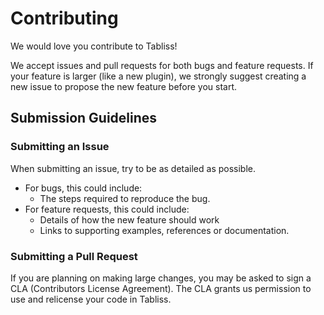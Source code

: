 # Contributing

We would love you contribute to Tabliss!

We accept issues and pull requests for both bugs and feature requests.
If your feature is larger (like a new plugin), we strongly suggest creating a
new issue to propose the new feature before you start.

## Submission Guidelines

### Submitting an Issue

When submitting an issue, try to be as detailed as possible.

- For bugs, this could include:
  - The steps required to reproduce the bug.
- For feature requests, this could include:
  - Details of how the new feature should work
  - Links to supporting examples, references or documentation.

### Submitting a Pull Request

If you are planning on making large changes, you may be asked to sign a CLA (Contributors License Agreement).
The CLA grants us permission to use and relicense your code in Tabliss.

